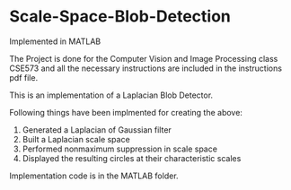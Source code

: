 # Scale-Space-Blob-Detection

Implemented in MATLAB

The Project is done for the Computer Vision and Image Processing class CSE573 and all the necessary instructions are included in the instructions pdf file.

This is an implementation of a Laplacian Blob Detector.

Following things have been implmented for creating the above:

1. Generated a Laplacian of Gaussian filter
2. Built a Laplacian scale space
3. Performed nonmaximum suppression in scale space
4. Displayed the resulting circles at their characteristic scales

Implementation code is in the MATLAB folder.

